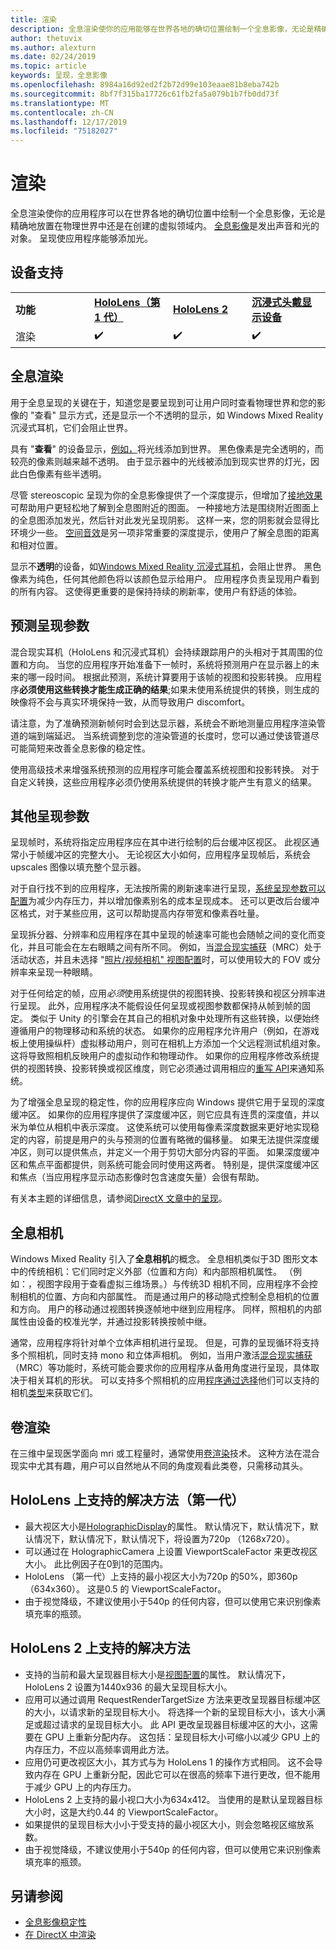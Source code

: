 ```yaml
---
title: 渲染
description: 全息渲染使你的应用能够在世界各地的确切位置绘制一个全息影像，无论是精确放置在物理领域还是在你创建的虚拟领域内。
author: thetuvix
ms.author: alexturn
ms.date: 02/24/2019
ms.topic: article
keywords: 呈现，全息影像
ms.openlocfilehash: 8984a16d92ed2f2b72d99e103eaae81b8eba742b
ms.sourcegitcommit: 8bf7f315ba17726c61fb2fa5a079b1b7fb0dd73f
ms.translationtype: MT
ms.contentlocale: zh-CN
ms.lasthandoff: 12/17/2019
ms.locfileid: "75182027"
---
```

# <a name="rendering"></a>渲染

全息渲染使你的应用程序可以在世界各地的确切位置中绘制一个全息影像，无论是精确地放置在物理世界中还是在创建的虚拟领域内。 [全息影像](hologram.md)是发出声音和光的对象。 呈现使应用程序能够添加光。

## <a name="device-support"></a>设备支持

<table>
    <colgroup>
    <col width="25%" />
    <col width="25%" />
    <col width="25%" />
    <col width="25%" />
    </colgroup>
    <tr>
        <td><strong>功能</strong></td>
        <td><a href="hololens-hardware-details.md"><strong>HoloLens（第 1 代）</strong></a></td>
        <td><a href="https://docs.microsoft.com/hololens/hololens2-hardware"><strong>HoloLens 2</strong></td>
        <td><a href="immersive-headset-hardware-details.md"><strong>沉浸式头戴显示设备</strong></a></td>
    </tr>
     <tr>
        <td>渲染</td>
        <td>✔️</td>
        <td>✔️</td>
        <td>✔️</td>
    </tr>
</table>

## <a name="holographic-rendering"></a>全息渲染

用于全息呈现的关键在于，知道您是要呈现到可让用户同时查看物理世界和您的影像的 "查看" 显示方式，还是显示一个不透明的显示，如 Windows Mixed Reality 沉浸式耳机，它们会阻止世界。

具有 "**查看**" 的设备显示，[例如，](hololens-hardware-details.md)将光线添加到世界。 黑色像素是完全透明的，而较亮的像素则越来越不透明。 由于显示器中的光线被添加到现实世界的灯光，因此白色像素有些半透明。

尽管 stereoscopic 呈现为你的全息影像提供了一个深度提示，但增加了[接地效果](interaction-fundamentals.md)可帮助用户更轻松地了解到全息图附近的图面。 一种接地方法是围绕附近图面上的全息图添加发光，然后针对此发光呈现阴影。 这样一来，您的阴影就会显得比环境少一些。 [空间音效](spatial-sound.md)是另一项非常重要的深度提示，使用户了解全息图的距离和相对位置。

显示不**透明**的设备，如[Windows Mixed Reality 沉浸式耳机](immersive-headset-hardware-details.md)，会阻止世界。 黑色像素为纯色，任何其他颜色将以该颜色显示给用户。 应用程序负责呈现用户看到的所有内容。 这使得更重要的是保持持续的刷新率，使用户有舒适的体验。

## <a name="predicted-rendering-parameters"></a>预测呈现参数

混合现实耳机（HoloLens 和沉浸式耳机）会持续跟踪用户的头相对于其周围的位置和方向。 当您的应用程序开始准备下一帧时，系统将预测用户在显示器上的未来的哪一段时间。 根据此预测，系统计算要用于该帧的视图和投影转换。 应用程序**必须使用这些转换才能生成正确的结果**;如果未使用系统提供的转换，则生成的映像将不会与真实环境保持一致，从而导致用户 discomfort。

请注意，为了准确预测新帧何时会到达显示器，系统会不断地测量应用程序渲染管道的端到端延迟。 当系统调整到您的渲染管道的长度时，您可以通过使该管道尽可能简短来改善全息影像的稳定性。

使用高级技术来增强系统预测的应用程序可能会覆盖系统视图和投影转换。 对于自定义转换，这些应用程序必须仍使用系统提供的转换才能产生有意义的结果。

## <a name="other-rendering-parameters"></a>其他呈现参数

呈现帧时，系统将指定应用程序应在其中进行绘制的后台缓冲区视区。 此视区通常小于帧缓冲区的完整大小。 无论视区大小如何，应用程序呈现帧后，系统会 upscales 图像以填充整个显示器。

对于自行找不到的应用程序，无法按所需的刷新速率进行呈现，[系统呈现参数可以配置](https://docs.microsoft.com/uwp/api/Windows.Graphics.Holographic.HolographicViewConfiguration#Windows_Graphics_Holographic_HolographicViewConfiguration)为减少内存压力，并以增加像素别名的成本呈现成本。 还可以更改后台缓冲区格式，对于某些应用，这可以帮助提高内存带宽和像素吞吐量。

呈现拆分器、分辨率和应用程序在其中呈现的帧速率可能也会随帧之间的变化而变化，并且可能会在左右眼睛之间有所不同。 例如，当[混合现实捕获](mixed-reality-capture.md)（MRC）处于活动状态，并且未选择 "[照片/视频相机" 视图配置](https://docs.microsoft.com/uwp/api/Windows.Graphics.Holographic.HolographicViewConfigurationKind#Windows_Graphics_Holographic_HolographicViewConfigurationKind)时，可以使用较大的 FOV 或分辨率来呈现一种眼睛。

对于任何给定的帧，应用*必须*使用系统提供的视图转换、投影转换和视区分辨率进行呈现。 此外，应用程序决不能假设任何呈现或视图参数都保持从帧到帧的固定。 类似于 Unity 的引擎会在其自己的相机对象中处理所有这些转换，以便始终遵循用户的物理移动和系统的状态。 如果你的应用程序允许用户（例如，在游戏板上使用操纵杆）虚拟移动用户，则可在相机上方添加一个父远程测试机组对象。 这将导致照相机反映用户的虚拟动作和物理动作。 如果你的应用程序修改系统提供的视图转换、投影转换或视区维度，则它必须通过调用相应的[重写 API](https://docs.microsoft.com/uwp/api/Windows.Graphics.Holographic.HolographicCameraPose#Windows_Graphics_Holographic_HolographicCameraPose)来通知系统。

为了增强全息呈现的稳定性，你的应用程序应向 Windows 提供它用于呈现的深度缓冲区。 如果你的应用程序提供了深度缓冲区，则它应具有连贯的深度值，并以米为单位从相机中表示深度。 这使系统可以使用每像素深度数据来更好地实现稳定的内容，前提是用户的头与预测的位置有略微的偏移量。 如果无法提供深度缓冲区，则可以提供焦点，并定义一个用于剪切大部分内容的平面。 如果深度缓冲区和焦点平面都提供，则系统可能会同时使用这两者。 特别是，提供深度缓冲区和焦点（当应用程序显示动态影像时包含速度矢量）会很有帮助。

有关本主题的详细信息，请参阅[DirectX 文章中的呈现](rendering-in-directx.md)。

## <a name="holographic-cameras"></a>全息相机

Windows Mixed Reality 引入了**全息相机**的概念。 全息相机类似于3D 图形文本中的传统相机：它们同时定义外部（位置和方向）和内部照相机属性。 （例如：，视图字段用于查看虚拟三维场景。）与传统3D 相机不同，应用程序不会控制相机的位置、方向和内部属性。 而是通过用户的移动隐式控制全息相机的位置和方向。 用户的移动通过视图转换逐帧地中继到应用程序。 同样，照相机的内部属性由设备的校准光学，并通过投影转换按帧中继。

通常，应用程序将针对单个立体声相机进行呈现。 但是，可靠的呈现循环将支持多个照相机，同时支持 mono 和立体声相机。 例如，当用户激活[混合现实捕获](mixed-reality-capture.md)（MRC）等功能时，系统可能会要求你的应用程序从备用角度进行呈现，具体取决于相关耳机的形状。 可以支持多个照相机的应用[程序通过选择](https://docs.microsoft.com/uwp/api/Windows.Graphics.Holographic.HolographicViewConfiguration#Windows_Graphics_Holographic_HolographicViewConfiguration)他们可以支持的相机[类型](https://docs.microsoft.com/uwp/api/Windows.Graphics.Holographic.HolographicViewConfigurationKind#Windows_Graphics_Holographic_HolographicViewConfigurationKind)来获取它们。

## <a name="volume-rendering"></a>卷渲染

在三维中呈现医学面向 mri 或工程量时，通常使用[卷渲染](volume-rendering.md)技术。 这种方法在混合现实中尤其有趣，用户可以自然地从不同的角度观看此类卷，只需移动其头。

## <a name="supported-resolutions-on-hololens-1st-gen"></a>HoloLens 上支持的解决方法（第一代）

* 最大视区大小是[HolographicDisplay](https://docs.microsoft.com/uwp/api/windows.graphics.holographic.holographicdisplay)的属性。 默认情况下，默认情况下，默认情况下，默认情况下，默认情况下，将设置为720p （1268x720）。
* 可以通过在 HolographicCamera 上设置 ViewportScaleFactor 来更改视区大小。 此比例因子在0到1的范围内。
* HoloLens （第一代）上支持的最小视区大小为720p 的50%，即360p （634x360）。 这是0.5 的 ViewportScaleFactor。
* 由于视觉降级，不建议使用小于540p 的任何内容，但可以使用它来识别像素填充率的瓶颈。

## <a name="supported-resolutions-on-hololens-2"></a>HoloLens 2 上支持的解决方法

* 支持的当前和最大呈现器目标大小是[视图配置](https://docs.microsoft.com/uwp/api/Windows.Graphics.Holographic.HolographicViewConfiguration#Windows_Graphics_Holographic_HolographicViewConfiguration)的属性。 默认情况下，HoloLens 2 设置为1440x936 的最大呈现目标大小。
* 应用可以通过调用 RequestRenderTargetSize 方法来更改呈现器目标缓冲区的大小，以请求新的呈现目标大小。 将选择一个新的呈现目标大小，该大小满足或超过请求的呈现目标大小。 此 API 更改呈现器目标缓冲区的大小，这需要在 GPU 上重新分配内存。 这包括：呈现目标大小可缩小以减少 GPU 上的内存压力，不应以高频率调用此方法。
* 应用仍可更改视区大小，其方式与为 HoloLens 1 的操作方式相同。 这不会导致内存在 GPU 上重新分配，因此它可以在很高的频率下进行更改，但不能用于减少 GPU 上的内存压力。
* HoloLens 2 上支持的最小视口大小为634x412。 当使用的是默认呈现器目标大小时，这是大约0.44 的 ViewportScaleFactor。
* 如果提供的呈现目标大小小于受支持的最小视区大小，则会忽略视区缩放系数。
* 由于视觉降级，不建议使用小于540p 的任何内容，但可以使用它来识别像素填充率的瓶颈。



## <a name="see-also"></a>另请参阅
* [全息影像稳定性](hologram-stability.md)
* [在 DirectX 中渲染](rendering-in-directx.md)

